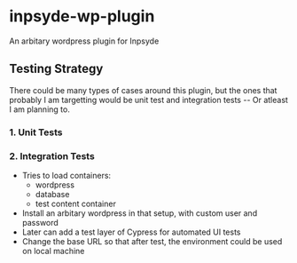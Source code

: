 # inpsyde-wp-plugin
An arbitary wordpress plugin for Inpsyde

## Testing Strategy
There could be many types of cases around this plugin, but the ones that probably I am targetting would be unit test and integration tests -- Or atleast I am planning to.

### 1. Unit Tests

### 2. Integration Tests
- Tries to load containers:
    - wordpress
    - database
    - test content container
- Install an arbitary wordpress in that setup, with custom user and password
- Later can add a test layer of Cypress for automated UI tests
- Change the base URL so that after test, the environment could be used on local machine